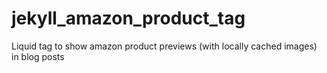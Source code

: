 # jekyll_amazon_product_tag
Liquid tag to show amazon product previews (with locally cached images) in blog posts

